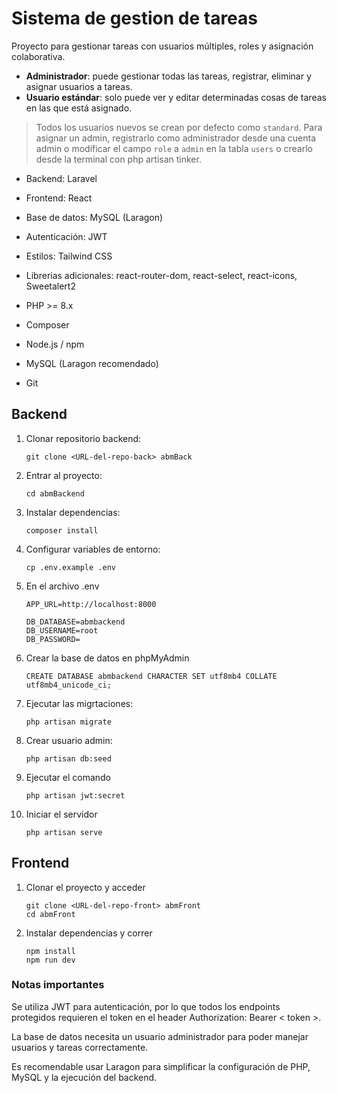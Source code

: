# Sistema de gestion de tareas
Proyecto para gestionar tareas con usuarios múltiples, roles y asignación colaborativa.
- **Administrador**: puede gestionar todas las tareas, registrar, eliminar y asignar usuarios a tareas.
- **Usuario estándar**: solo puede ver y editar determinadas cosas de tareas en las que está asignado.

> Todos los usuarios nuevos se crean por defecto como `standard`.
> Para asignar un admin, registrarlo como administrador desde una cuenta admin o modificar el campo `role` a `admin` en la tabla `users` o crearlo desde la terminal con php artisan tinker.

- Backend: Laravel
- Frontend: React
- Base de datos: MySQL (Laragon)
- Autenticación: JWT
- Estilos: Tailwind CSS
- Librerias adicionales: react-router-dom, react-select, react-icons, Sweetalert2

- PHP >= 8.x
- Composer
- Node.js / npm
- MySQL (Laragon recomendado)
- Git

## Backend

1. Clonar repositorio backend:
    ```
   git clone <URL-del-repo-back> abmBack

2. Entrar al proyecto:
    ```
   cd abmBackend

3. Instalar dependencias:
    ```
   composer install

4. Configurar variables de entorno:
    ```
    cp .env.example .env

5. En el archivo .env    
    ```
    APP_URL=http://localhost:8000

    DB_DATABASE=abmbackend
	DB_USERNAME=root
	DB_PASSWORD=

6. Crear la base de datos en phpMyAdmin 
    ```
    CREATE DATABASE abmbackend CHARACTER SET utf8mb4 COLLATE utf8mb4_unicode_ci;

7. Ejecutar las migrtaciones:
    ```
    php artisan migrate

8. Crear usuario admin:
    ```
    php artisan db:seed

9. Ejecutar el comando
    ```
    php artisan jwt:secret

10. Iniciar el servidor 
    ```
    php artisan serve

## Frontend

1. Clonar el proyecto y acceder
    ```
    git clone <URL-del-repo-front> abmFront
    cd abmFront

2. Instalar dependencias y correr
    ```
    npm install
    npm run dev

### Notas importantes

Se utiliza JWT para autenticación, por lo que todos los endpoints protegidos requieren el token en el header Authorization: Bearer < token >.

La base de datos necesita un usuario administrador para poder manejar usuarios y tareas correctamente.

Es recomendable usar Laragon para simplificar la configuración de PHP, MySQL y la ejecución del backend.
